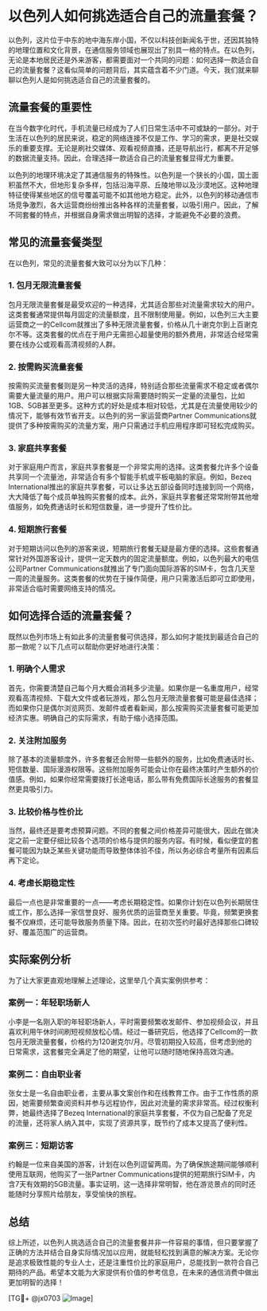 # 以色列人如何挑选适合自己的流量套餐？

以色列，这片位于中东的地中海东岸小国，不仅以科技创新闻名于世，还因其独特的地理位置和文化背景，在通信服务领域也展现出了别具一格的特点。在以色列，无论是本地居民还是外来游客，都需要面对一个共同的问题：如何选择一款适合自己的流量套餐？这看似简单的问题背后，其实蕴含着不少门道。今天，我们就来聊聊以色列人是如何挑选适合自己的流量套餐的。

## 流量套餐的重要性

在当今数字化时代，手机流量已经成为了人们日常生活中不可或缺的一部分。对于生活在以色列的居民来说，稳定的网络连接不仅是工作、学习的需求，更是社交娱乐的重要支撑。无论是刷社交媒体、观看视频直播，还是导航出行，都离不开足够的数据流量支持。因此，合理选择一款适合自己的流量套餐显得尤为重要。

以色列的地理环境决定了其通信服务的特殊性。以色列是一个狭长的小国，国土面积虽然不大，但地形复杂多样，包括沿海平原、丘陵地带以及沙漠地区。这种地理特征使得某些地区的信号覆盖可能不如其他地方稳定。此外，以色列的移动通信市场竞争激烈，各大运营商纷纷推出各种各样的流量套餐，以吸引用户。因此，了解不同套餐的特点，并根据自身需求做出明智的选择，才能避免不必要的浪费。

## 常见的流量套餐类型

在以色列，常见的流量套餐大致可以分为以下几种：

### 1. 包月无限流量套餐

包月无限流量套餐是最受欢迎的一种选择，尤其适合那些对流量需求较大的用户。这类套餐通常提供每月固定的流量额度，且不限制使用量。例如，以色列三大主要运营商之一的Cellcom就推出了多种无限流量套餐，价格从几十谢克尔到上百谢克尔不等。这类套餐的优点在于用户无需担心超量使用的额外费用，非常适合经常需要在线办公或观看高清视频的人群。

### 2. 按需购买流量套餐

按需购买流量套餐则是另一种灵活的选择，特别适合那些流量需求不稳定或者偶尔需要大量流量的用户。用户可以根据实际需要随时购买一定量的流量包，比如1GB、5GB甚至更多。这种方式的好处是成本相对较低，尤其是在流量使用较少的情况下，能够有效节省开支。以色列的另一家运营商Partner Communications就提供了多种按需购买的流量方案，用户只需通过手机应用程序即可轻松完成购买。

### 3. 家庭共享套餐

对于家庭用户而言，家庭共享套餐是一个非常实用的选择。这类套餐允许多个设备共享同一个流量池，非常适合有多个智能手机或平板电脑的家庭。例如，Bezeq International推出的家庭共享套餐，可以让多达五部设备同时连接到同一个网络，大大降低了每个成员单独购买套餐的成本。此外，家庭共享套餐还常常附带其他增值服务，如免费通话时长和短信数量，进一步提升了性价比。

### 4. 短期旅行套餐

对于短期访问以色列的游客来说，短期旅行套餐无疑是最方便的选择。这些套餐通常针对外国游客设计，提供一定天数内的固定流量额度。例如，以色列最大的电信公司Partner Communications就推出了专门面向国际游客的SIM卡，包含几天至一周的流量服务。这类套餐的优势在于操作简便，用户只需激活后即可立即使用，非常适合临时需要网络支持的情况。

## 如何选择合适的流量套餐？

既然以色列市场上有如此多的流量套餐可供选择，那么如何才能找到最适合自己的那一款呢？以下几点可以帮助你更好地进行决策：

### 1. 明确个人需求

首先，你需要清楚自己每个月大概会消耗多少流量。如果你是一名重度用户，经常观看高清视频、下载大文件或者玩游戏，那么包月无限流量套餐可能是最佳选择；而如果你只是偶尔浏览网页、发邮件或者看新闻，那么按需购买流量套餐可能更加经济实惠。明确自己的实际需求，有助于缩小选择范围。

### 2. 关注附加服务

除了基本的流量额度外，许多套餐还会附带一些额外的服务，比如免费通话时长、短信数量、国际漫游权限等。这些附加服务可能会让你在最终决策时产生额外的价值感。例如，如果你经常需要拨打长途电话，那么带有免费国际长途服务的套餐显然更具吸引力。

### 3. 比较价格与性价比

当然，最终还是要考虑预算问题。不同的套餐之间价格差异可能很大，因此在做决定之前一定要仔细比较各个选项的价格与提供的服务内容。有时候，看似便宜的套餐可能因为缺乏某些关键功能而导致整体体验不佳，所以务必综合考量所有因素后再下定论。

### 4. 考虑长期稳定性

最后一点也是非常重要的一点——考虑长期稳定性。如果你计划在以色列长期居住或工作，那么选择一家信誉良好、服务优质的运营商至关重要。毕竟，频繁更换套餐不仅麻烦，还可能导致服务质量下降。因此，在初次签约时最好选择那些口碑较好、覆盖范围广的运营商。

## 实际案例分析

为了让大家更直观地理解上述理论，这里举几个真实案例供参考：

### 案例一：年轻职场新人

小李是一名刚入职的年轻职场新人，平时需要频繁收发邮件、参加视频会议，并且喜欢利用午休时间刷短视频放松心情。经过一番研究后，他选择了Cellcom的一款包月无限流量套餐，价格约为120谢克尔/月。尽管初期投入较高，但考虑到他的日常需求，这套餐完全满足了他的期望，让他可以随时随地保持高效沟通。

### 案例二：自由职业者

张女士是一名自由职业者，主要从事文案创作和在线教育工作。由于工作性质的原因，她需要频繁查阅资料并参与远程协作，因此对流量的需求非常高。经过权衡利弊，她最终选择了Bezeq International的家庭共享套餐，不仅为自己配备了充足的流量，还将家人纳入其中，实现了资源共享，既节约了成本又提高了便利性。

### 案例三：短期访客

约翰是一位来自美国的游客，计划在以色列逗留两周。为了确保旅途期间能够顺利使用互联网，他购买了一张Partner Communications提供的短期旅行SIM卡，内含7天有效期的5GB流量。事实证明，这一选择非常明智，他在游览景点的同时还能随时分享照片给朋友，享受愉快的旅程。

## 总结

综上所述，以色列人挑选适合自己的流量套餐并非一件容易的事情，但只要掌握了正确的方法并结合自身实际情况加以应用，就能轻松找到满意的解决方案。无论你是追求极致性能的专业人士，还是注重性价比的家庭用户，总能找到一款符合自己期待的产品。希望本文能为大家提供有价值的参考信息，在未来的通信消费中做出更加明智的选择！

[TG💪+ @jx0703 ![Image](https://github.com/user-attachments/assets/dbca1d08-cadb-493c-b0ec-ad6f7a83f270)]